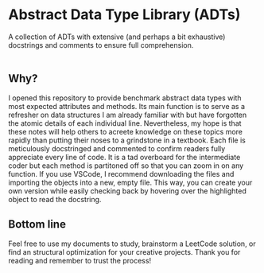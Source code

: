 # Abstract Data Type Library (ADTs)
A collection of ADTs with extensive (and perhaps a bit exhaustive) docstrings and comments to ensure full comprehension. 
<br><br>
## Why?
I opened this repository to provide benchmark abstract data types with most expected attributes and methods. Its main function is to serve as a refresher on data structures I am already familiar with but have forgotten the atomic details of each individual line. Nevertheless, my hope is that these notes will help others to acreete knowledge on these topics more rapidly than putting their noses to a grindstone in a textbook. Each file is meticulously docstringed and commented to confirm readers fully appreciate every line of code. It is a tad overboard for the intermediate coder but each method is partitoned off so that you can zoom in on any function. If you use VSCode, I recommend downloading the files and importing the objects into a new, empty file. This way, you can create your own version while easily checking back by hovering over the highlighted object to read the docstring.
<br>
## Bottom line
Feel free to use my documents to study, brainstorm a LeetCode solution, or find an structural optimization for your creative projects. Thank you for reading and remember to trust the process!
